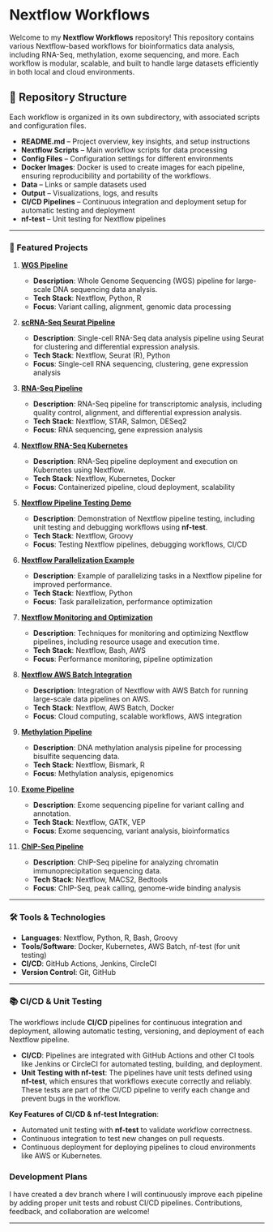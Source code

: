 # Nextflow Workflows

Welcome to my **Nextflow Workflows** repository! This repository contains various Nextflow-based workflows for bioinformatics data analysis, including RNA-Seq, methylation, exome sequencing, and more. Each workflow is modular, scalable, and built to handle large datasets efficiently in both local and cloud environments.

## 📁 Repository Structure

Each workflow is organized in its own subdirectory, with associated scripts and configuration files.

- **README.md** – Project overview, key insights, and setup instructions
- **Nextflow Scripts** – Main workflow scripts for data processing
- **Config Files** – Configuration settings for different environments
- **Docker Images**: Docker is used to create images for each pipeline, ensuring reproducibility and portability of the workflows.
- **Data** – Links or sample datasets used
- **Output** – Visualizations, logs, and results
- **CI/CD Pipelines** – Continuous integration and deployment setup for automatic testing and deployment
- **nf-test** – Unit testing for Nextflow pipelines

---

### 🌟 Featured Projects

1. **[WGS Pipeline](wgs_pipeline/README.md)**  
   - **Description**: Whole Genome Sequencing (WGS) pipeline for large-scale DNA sequencing data analysis.
   - **Tech Stack**: Nextflow, Python, R
   - **Focus**: Variant calling, alignment, genomic data processing

2. **[scRNA-Seq Seurat Pipeline](scRNAseq-seurat/README.md)**  
   - **Description**: Single-cell RNA-Seq data analysis pipeline using Seurat for clustering and differential expression analysis.
   - **Tech Stack**: Nextflow, Seurat (R), Python
   - **Focus**: Single-cell RNA sequencing, clustering, gene expression analysis

3. **[RNA-Seq Pipeline](rnaseq_pipeline/README.md)**  
   - **Description**: RNA-Seq pipeline for transcriptomic analysis, including quality control, alignment, and differential expression analysis.
   - **Tech Stack**: Nextflow, STAR, Salmon, DESeq2
   - **Focus**: RNA sequencing, gene expression analysis

4. **[Nextflow RNA-Seq Kubernetes](nextflow-rna-seq-kubernetes/README.md)**  
   - **Description**: RNA-Seq pipeline deployment and execution on Kubernetes using Nextflow.
   - **Tech Stack**: Nextflow, Kubernetes, Docker
   - **Focus**: Containerized pipeline, cloud deployment, scalability

5. **[Nextflow Pipeline Testing Demo](nextflow-pipeline-testing-demo/README.md)**  
   - **Description**: Demonstration of Nextflow pipeline testing, including unit testing and debugging workflows using **nf-test**.
   - **Tech Stack**: Nextflow, Groovy
   - **Focus**: Testing Nextflow pipelines, debugging workflows, CI/CD

6. **[Nextflow Parallelization Example](nextflow-parallelization-example/README.md)**  
   - **Description**: Example of parallelizing tasks in a Nextflow pipeline for improved performance.
   - **Tech Stack**: Nextflow, Python
   - **Focus**: Task parallelization, performance optimization

7. **[Nextflow Monitoring and Optimization](nextflow-monitoring-optimization/README.md)**  
   - **Description**: Techniques for monitoring and optimizing Nextflow pipelines, including resource usage and execution time.
   - **Tech Stack**: Nextflow, Bash, AWS
   - **Focus**: Performance monitoring, pipeline optimization

8. **[Nextflow AWS Batch Integration](nextflow_awsbatch/README.md)**  
   - **Description**: Integration of Nextflow with AWS Batch for running large-scale data pipelines on AWS.
   - **Tech Stack**: Nextflow, AWS Batch, Docker
   - **Focus**: Cloud computing, scalable workflows, AWS integration

9. **[Methylation Pipeline](methylation_pipeline/README.md)**  
   - **Description**: DNA methylation analysis pipeline for processing bisulfite sequencing data.
   - **Tech Stack**: Nextflow, Bismark, R
   - **Focus**: Methylation analysis, epigenomics

10. **[Exome Pipeline](exome_pipeline/README.md)**  
    - **Description**: Exome sequencing pipeline for variant calling and annotation.
    - **Tech Stack**: Nextflow, GATK, VEP
    - **Focus**: Exome sequencing, variant analysis, bioinformatics

11. **[ChIP-Seq Pipeline](chipseq_pipeline/README.md)**  
    - **Description**: ChIP-Seq pipeline for analyzing chromatin immunoprecipitation sequencing data.
    - **Tech Stack**: Nextflow, MACS2, Bedtools
    - **Focus**: ChIP-Seq, peak calling, genome-wide binding analysis

---

### 🛠️ Tools & Technologies

- **Languages**: Nextflow, Python, R, Bash, Groovy
- **Tools/Software**: Docker, Kubernetes, AWS Batch, nf-test (for unit testing)
- **CI/CD**: GitHub Actions, Jenkins, CircleCI
- **Version Control**: Git, GitHub

---

### 📚 CI/CD & Unit Testing

The workflows include **CI/CD** pipelines for continuous integration and deployment, allowing automatic testing, versioning, and deployment of each Nextflow pipeline.

- **CI/CD**: Pipelines are integrated with GitHub Actions and other CI tools like Jenkins or CircleCI for automated testing, building, and deployment.
- **Unit Testing with nf-test**: The pipelines have unit tests defined using **nf-test**, which ensures that workflows execute correctly and reliably. These tests are part of the CI/CD pipeline to verify each change and prevent bugs in the workflow.


**Key Features of CI/CD & nf-test Integration**:
- Automated unit testing with **nf-test** to validate workflow correctness.
- Continuous integration to test new changes on pull requests.
- Continuous deployment for deploying pipelines to cloud environments like AWS or Kubernetes.

### Development Plans
I have created a dev branch where I will continuously improve each pipeline by adding proper unit tests and robust CI/CD pipelines. Contributions, feedback, and collaboration are welcome!

---
